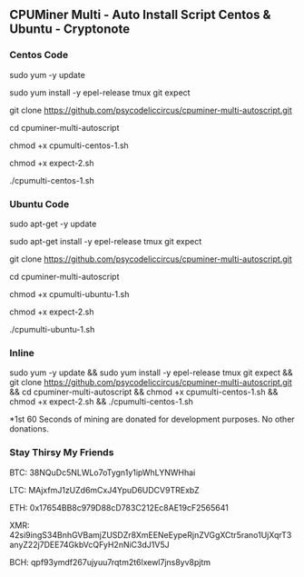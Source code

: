 ## CPUMiner Multi - Auto Install Script Centos & Ubuntu - Cryptonote

### Centos Code
sudo yum -y update

sudo yum install -y epel-release tmux git expect

git clone https://github.com/psycodeliccircus/cpuminer-multi-autoscript.git

cd cpuminer-multi-autoscript

chmod +x cpumulti-centos-1.sh

chmod +x expect-2.sh

./cpumulti-centos-1.sh

### Ubuntu Code
sudo apt-get -y update

sudo apt-get install -y epel-release tmux git expect

git clone https://github.com/psycodeliccircus/cpuminer-multi-autoscript.git

cd cpuminer-multi-autoscript

chmod +x cpumulti-ubuntu-1.sh

chmod +x expect-2.sh

./cpumulti-ubuntu-1.sh

### Inline

sudo yum -y update && sudo yum install -y epel-release tmux git expect && git clone https://github.com/psycodeliccircus/cpuminer-multi-autoscript.git && cd cpuminer-multi-autoscript && chmod +x cpumulti-centos-1.sh && chmod +x expect-2.sh && ./cpumulti-centos-1.sh


*1st 60 Seconds of mining are donated for development purposes. No other donations.

### Stay Thirsy My Friends
BTC: 38NQuDc5NLWLo7oTygn1y1ipWhLYNWHhai

LTC: MAjxfmJ1zUZd6mCxJ4YpuD6UDCV9TRExbZ

ETH: 0x17654BB8c979D88cD783C212Ec8AE19cF2565641

XMR: 42si9ingS34BnhGVBamjZUSDZr8XmEENeEypeRjnZVGgXCtr5rano1UjXqrT3anyZ22j7DEE74GkbVcQFyH2nNiC3dJ1V5J

BCH: qpf93ymdf267ujyuu7rqtm2t6lxewl7jns8yv8pjtm

